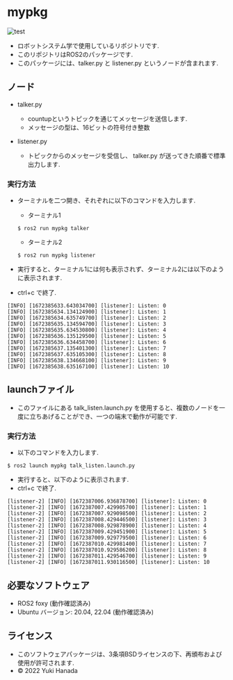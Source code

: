 # mypkg
![test](https://github.com/yukihanada/mypkg/actions/workflows/test.yml/badge.svg)

* ロボットシステム学で使用しているリポジトリです.
* このリポジトリはROS2のパッケージです.
* このパッケージには、talker.py と listener.py というノードが含まれます.

## ノード
* talker.py
  * countupというトピックを通じてメッセージを送信します.
  * メッセージの型は、16ビットの符号付き整数

* listener.py
  * トピックからのメッセージを受信し、 talker.py が送ってきた順番で標準出力します.

### 実行方法
* ターミナルを二つ開き、それぞれに以下のコマンドを入力します.
  * ターミナル1

  `` $ ros2 run mypkg talker ``

  * ターミナル2

  `` $ ros2 run mypkg listener ``

* 実行すると、ターミナル1には何も表示されず、ターミナル2には以下のように表示されます.
* ctrl+c で終了.

```
[INFO] [1672385633.643034700] [listener]: Listen: 0
[INFO] [1672385634.134124900] [listener]: Listen: 1
[INFO] [1672385634.635749700] [listener]: Listen: 2
[INFO] [1672385635.134594700] [listener]: Listen: 3
[INFO] [1672385635.634530800] [listener]: Listen: 4
[INFO] [1672385636.135129500] [listener]: Listen: 5
[INFO] [1672385636.634458700] [listener]: Listen: 6
[INFO] [1672385637.135401300] [listener]: Listen: 7
[INFO] [1672385637.635105300] [listener]: Listen: 8
[INFO] [1672385638.134668100] [listener]: Listen: 9
[INFO] [1672385638.635167100] [listener]: Listen: 10
```

## launchファイル
* このファイルにある talk_listen.launch.py を使用すると、複数のノードを一度に立ちあげることができ、一つの端末で動作が可能です.
 
### 実行方法
* 以下のコマンドを入力します.
```
$ ros2 launch mypkg talk_listen.launch.py
```

* 実行すると、以下のように表示されます.
* ctrl+c で終了.
```
[listener-2] [INFO] [1672387006.936878700] [listener]: Listen: 0
[listener-2] [INFO] [1672387007.429905700] [listener]: Listen: 1
[listener-2] [INFO] [1672387007.929098500] [listener]: Listen: 2
[listener-2] [INFO] [1672387008.429446500] [listener]: Listen: 3
[listener-2] [INFO] [1672387008.929878900] [listener]: Listen: 4
[listener-2] [INFO] [1672387009.429451900] [listener]: Listen: 5
[listener-2] [INFO] [1672387009.929779500] [listener]: Listen: 6
[listener-2] [INFO] [1672387010.429981400] [listener]: Listen: 7
[listener-2] [INFO] [1672387010.929586200] [listener]: Listen: 8
[listener-2] [INFO] [1672387011.429546700] [listener]: Listen: 9
[listener-2] [INFO] [1672387011.930116500] [listener]: Listen: 10
```

## 必要なソフトウェア
* ROS2 foxy    (動作確認済み)
* Ubuntu 
  バージョン: 20.04, 22.04 (動作確認済み)

## ライセンス
* このソフトウェアパッケージは、3条項BSDライセンスの下、再頒布および使用が許可されます.
* © 2022 Yuki Hanada
